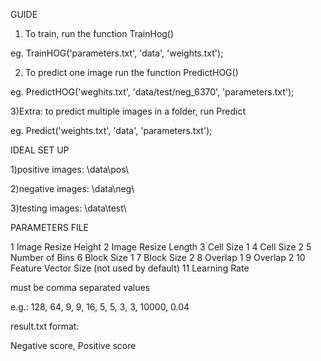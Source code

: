 GUIDE

1) To train, run the function TrainHog()

eg. TrainHOG('parameters.txt', 'data', 'weights.txt');

2) To predict one image run the function PredictHOG()
	
eg. PredictHOG('weghits.txt', 'data/test/neg_6370', 'parameters.txt');

3)Extra: to predict multiple images in a folder, run Predict

eg. Predict('weights.txt', 'data', 'parameters.txt');

IDEAL SET UP

1)positive images: \data\pos\

2)negative images: \data\neg\

3)testing images: \data\test\

PARAMETERS FILE

1	Image Resize Height
2	Image Resize Length
3	Cell Size 1
4	Cell Size 2
5	Number of Bins
6	Block Size 1
7	Block Size 2
8	Overlap 1
9	Overlap 2
10	Feature Vector Size (not used by default)
11	Learning Rate

must be comma separated values 

e.g.: 128, 64, 9, 9, 16, 5, 5, 3, 3, 10000, 0.04

result.txt format:

Negative score, Positive score
